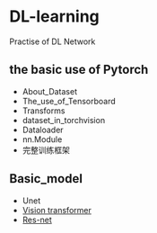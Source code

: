 # DL-learning
Practise of DL Network
## the basic use of Pytorch
  - About_Dataset
  - The_use_of_Tensorboard
  - Transforms
  - dataset_in_torchvision
  - Dataloader
  - nn.Module
  - 完整训练框架

## Basic_model
- Unet
- [Vision transformer](https://github.com/google-research/vision_transformer)
- [Res-net](https://github.com/facebookarchive/fb.resnet.torch)